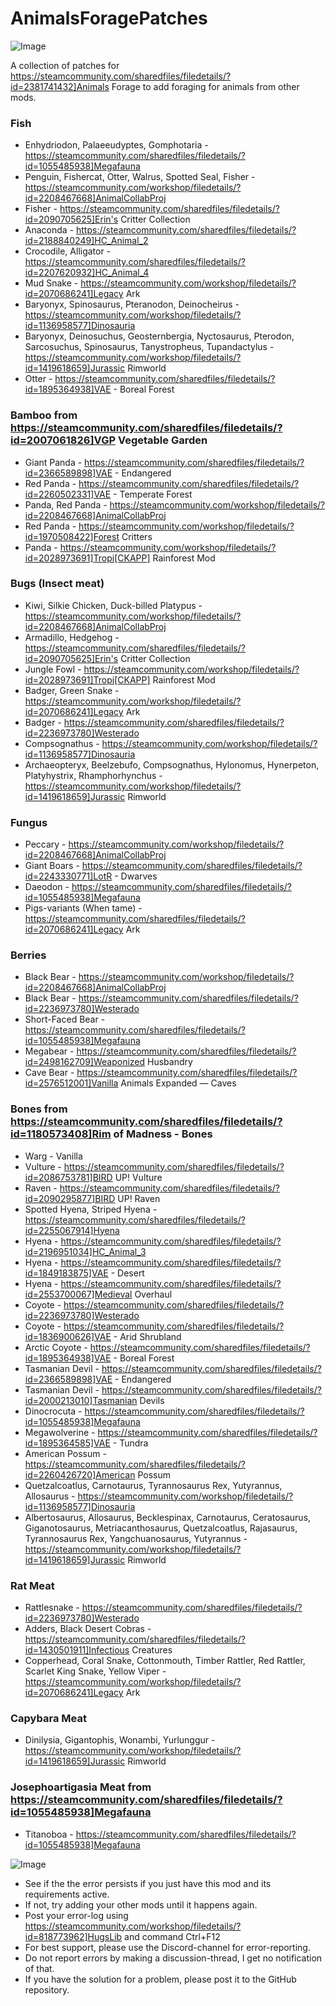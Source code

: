 # AnimalsForagePatches

![Image](https://i.imgur.com/buuPQel.png)

A collection of patches for https://steamcommunity.com/sharedfiles/filedetails/?id=2381741432]Animals Forage to add foraging for animals from other mods.

### Fish



- Enhydriodon, Palaeeudyptes, Gomphotaria - https://steamcommunity.com/sharedfiles/filedetails/?id=1055485938]Megafauna
- Penguin, Fishercat, Otter, Walrus, Spotted Seal, Fisher - https://steamcommunity.com/workshop/filedetails/?id=2208467668]AnimalCollabProj
- Fisher - https://steamcommunity.com/sharedfiles/filedetails/?id=2090705625]Erin's Critter Collection
- Anaconda - https://steamcommunity.com/sharedfiles/filedetails/?id=2188840249]HC_Animal_2
- Crocodile, Alligator - https://steamcommunity.com/sharedfiles/filedetails/?id=2207620932]HC_Animal_4
- Mud Snake - https://steamcommunity.com/workshop/filedetails/?id=2070686241]Legacy Ark
- Baryonyx, Spinosaurus, Pteranodon, Deinocheirus - https://steamcommunity.com/workshop/filedetails/?id=1136958577]Dinosauria
- Baryonyx, Deinosuchus, Geosternbergia, Nyctosaurus, Pterodon, Sarcosuchus, Spinosaurus, Tanystropheus, Tupandactylus - https://steamcommunity.com/workshop/filedetails/?id=1419618659]Jurassic Rimworld
- Otter - https://steamcommunity.com/sharedfiles/filedetails/?id=1895364938]VAE - Boreal Forest


### Bamboo from https://steamcommunity.com/sharedfiles/filedetails/?id=2007061826]VGP Vegetable Garden



- Giant Panda - https://steamcommunity.com/sharedfiles/filedetails/?id=2366589898]VAE - Endangered
- Red Panda - https://steamcommunity.com/sharedfiles/filedetails/?id=2260502331]VAE - Temperate Forest
- Panda, Red Panda - https://steamcommunity.com/workshop/filedetails/?id=2208467668]AnimalCollabProj
- Red Panda - https://steamcommunity.com/workshop/filedetails/?id=1970508422]Forest Critters
- Panda - https://steamcommunity.com/workshop/filedetails/?id=2028973691]Tropi[CKAPP] Rainforest Mod


### Bugs (Insect meat)



- Kiwi, Silkie Chicken, Duck-billed Platypus - https://steamcommunity.com/workshop/filedetails/?id=2208467668]AnimalCollabProj
- Armadillo, Hedgehog - https://steamcommunity.com/sharedfiles/filedetails/?id=2090705625]Erin's Critter Collection
- Jungle Fowl - https://steamcommunity.com/workshop/filedetails/?id=2028973691]Tropi[CKAPP] Rainforest Mod
- Badger, Green Snake - https://steamcommunity.com/workshop/filedetails/?id=2070686241]Legacy Ark
- Badger - https://steamcommunity.com/sharedfiles/filedetails/?id=2236973780]Westerado
- Compsognathus - https://steamcommunity.com/workshop/filedetails/?id=1136958577]Dinosauria
- Archaeopteryx, Beelzebufo, Compsognathus, Hylonomus, Hynerpeton, Platyhystrix, Rhamphorhynchus - https://steamcommunity.com/workshop/filedetails/?id=1419618659]Jurassic Rimworld


### Fungus



- Peccary - https://steamcommunity.com/workshop/filedetails/?id=2208467668]AnimalCollabProj
- Giant Boars - https://steamcommunity.com/sharedfiles/filedetails/?id=2243330771]LotR - Dwarves
- Daeodon - https://steamcommunity.com/sharedfiles/filedetails/?id=1055485938]Megafauna
- Pigs-variants (When tame) - https://steamcommunity.com/sharedfiles/filedetails/?id=2070686241]Legacy Ark


### Berries



- Black Bear - https://steamcommunity.com/workshop/filedetails/?id=2208467668]AnimalCollabProj
- Black Bear - https://steamcommunity.com/sharedfiles/filedetails/?id=2236973780]Westerado
- Short-Faced Bear - https://steamcommunity.com/sharedfiles/filedetails/?id=1055485938]Megafauna
- Megabear - https://steamcommunity.com/sharedfiles/filedetails/?id=2498162709]Weaponized Husbandry
- Cave Bear - https://steamcommunity.com/sharedfiles/filedetails/?id=2576512001]Vanilla Animals Expanded — Caves


### Bones from https://steamcommunity.com/sharedfiles/filedetails/?id=1180573408]Rim of Madness - Bones



- Warg - Vanilla
- Vulture - https://steamcommunity.com/sharedfiles/filedetails/?id=2086753781]BIRD UP! Vulture
- Raven - https://steamcommunity.com/sharedfiles/filedetails/?id=2090295877]BIRD UP! Raven
- Spotted Hyena, Striped Hyena - https://steamcommunity.com/sharedfiles/filedetails/?id=2255067914]Hyena
- Hyena - https://steamcommunity.com/sharedfiles/filedetails/?id=2196951034]HC_Animal_3
- Hyena - https://steamcommunity.com/sharedfiles/filedetails/?id=1849183875]VAE - Desert
- Hyena - https://steamcommunity.com/sharedfiles/filedetails/?id=2553700067]Medieval Overhaul
- Coyote - https://steamcommunity.com/sharedfiles/filedetails/?id=2236973780]Westerado
- Coyote - https://steamcommunity.com/sharedfiles/filedetails/?id=1836900626]VAE - Arid Shrubland
- Arctic Coyote - https://steamcommunity.com/sharedfiles/filedetails/?id=1895364938]VAE - Boreal Forest
- Tasmanian Devil - https://steamcommunity.com/sharedfiles/filedetails/?id=2366589898]VAE - Endangered
- Tasmanian Devil - https://steamcommunity.com/sharedfiles/filedetails/?id=2000213010]Tasmanian Devils
- Dinocrocuta - https://steamcommunity.com/sharedfiles/filedetails/?id=1055485938]Megafauna
- Megawolverine - https://steamcommunity.com/sharedfiles/filedetails/?id=1895364585]VAE - Tundra
- American Possum - https://steamcommunity.com/sharedfiles/filedetails/?id=2260426720]American Possum
- Quetzalcoatlus, Carnotaurus, Tyrannosaurus Rex, Yutyrannus, Allosaurus - https://steamcommunity.com/workshop/filedetails/?id=1136958577]Dinosauria
- Albertosaurus, Allosaurus, Becklespinax, Carnotaurus, Ceratosaurus, Giganotosaurus, Metriacanthosaurus, Quetzalcoatlus, Rajasaurus, Tyrannosaurus Rex, Yangchuanosaurus, Yutyrannus - https://steamcommunity.com/workshop/filedetails/?id=1419618659]Jurassic Rimworld


### Rat Meat



- Rattlesnake - https://steamcommunity.com/sharedfiles/filedetails/?id=2236973780]Westerado
- Adders, Black Desert Cobras - https://steamcommunity.com/sharedfiles/filedetails/?id=1430501911]Infectious Creatures
- Copperhead, Coral Snake, Cottonmouth, Timber Rattler, Red Rattler, Scarlet King Snake, Yellow Viper - https://steamcommunity.com/workshop/filedetails/?id=2070686241]Legacy Ark


### Capybara Meat



- Dinilysia, Gigantophis, Wonambi, Yurlunggur - https://steamcommunity.com/workshop/filedetails/?id=1419618659]Jurassic Rimworld


### Josephoartigasia Meat from https://steamcommunity.com/sharedfiles/filedetails/?id=1055485938]Megafauna



- Titanoboa - https://steamcommunity.com/sharedfiles/filedetails/?id=1055485938]Megafauna



![Image](https://i.imgur.com/PwoNOj4.png)



-  See if the the error persists if you just have this mod and its requirements active.
-  If not, try adding your other mods until it happens again.
-  Post your error-log using https://steamcommunity.com/workshop/filedetails/?id=818773962]HugsLib and command Ctrl+F12
-  For best support, please use the Discord-channel for error-reporting.
-  Do not report errors by making a discussion-thread, I get no notification of that.
-  If you have the solution for a problem, please post it to the GitHub repository.



